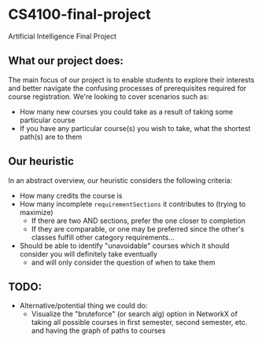 # CS4100-final-project

Artificial Intelligence Final Project

## What our project does:

The main focus of our project is to enable students to explore their interests and better navigate the confusing
processes of prerequisites required for course registration. We're looking to cover scenarios such as:

- How many new courses you could take as a result of taking some particular course
- If you have any particular course(s) you wish to take, what the shortest path(s) are to them

## Our heuristic

In an abstract overview, our heuristic considers the following criteria:

- How many credits the course is
- How many incomplete `requirementSections` it contributes to (trying to maximize)
    - If there are two AND sections, prefer the one closer to completion
    - If they are comparable, or one may be preferred since the other's classes fulfill other category requirements...
- Should be able to identify "unavoidable" courses which it should consider you will definitely take eventually
    - and will only consider the question of when to take them

## TODO:

- Alternative/potential thing we could do:
    - Visualize the "bruteforce" (or search alg) option in NetworkX of taking all possible courses in first semester,
      second semester, etc. and having the graph of paths to courses